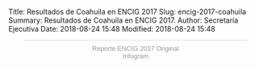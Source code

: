 Title: Resultados de Coahuila en ENCIG 2017
Slug: encig-2017-coahuila
Summary: Resultados de Coahuila en ENCIG 2017.
Author: Secretaría Ejecutiva
Date: 2018-08-24 15:48
Modified: 2018-08-24 15:48


<div class="infogram-embed" data-id="_/y9glXYYdfYTJEEuYCXKc" data-type="interactive" data-title="Reporte ENCIG 2017 Original"></div><script>!function(e,t,s,i){var n="InfogramEmbeds",o=e.getElementsByTagName("script")[0],d=/^http:/.test(e.location)?"http:":"https:";if(/^\/{2}/.test(i)&&(i=d+i),window[n]&&window[n].initialized)window[n].process&&window[n].process();else if(!e.getElementById(s)){var r=e.createElement("script");r.async=1,r.id=s,r.src=i,o.parentNode.insertBefore(r,o)}}(document,0,"infogram-async","https://e.infogram.com/js/dist/embed-loader-min.js");</script><div style="padding:8px 0;font-family:Arial!important;font-size:13px!important;line-height:15px!important;text-align:center;border-top:1px solid #dadada;margin:0 30px"><a href="https://infogram.com/9a7da34b-6d51-4577-86c5-b5693a59288e" style="color:#989898!important;text-decoration:none!important;" target="_blank">Reporte ENCIG 2017 Original</a><br><a href="https://infogram.com" style="color:#989898!important;text-decoration:none!important;" target="_blank" rel="nofollow">Infogram</a></div>

